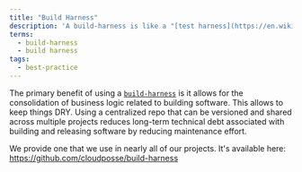 ```yaml
---
title: "Build Harness"
description: 'A build-harness is like a "[test harness](https://en.wikipedia.org/wiki/Test_harness)". It provides reusable methods for building and deploying software.'
terms:
  - build-harness
  - build harness
tags:
  - best-practice
---
```


The primary benefit of using a [`build-harness`]() is it allows for the consolidation of business logic related to building software. This allows to keep things DRY. Using a centralized repo that can be versioned and shared across multiple projects reduces long-term technical debt associated with building and releasing software by reducing maintenance effort.

We provide one that we use in nearly all of our projects. It's available here: <https://github.com/cloudposse/build-harness>

